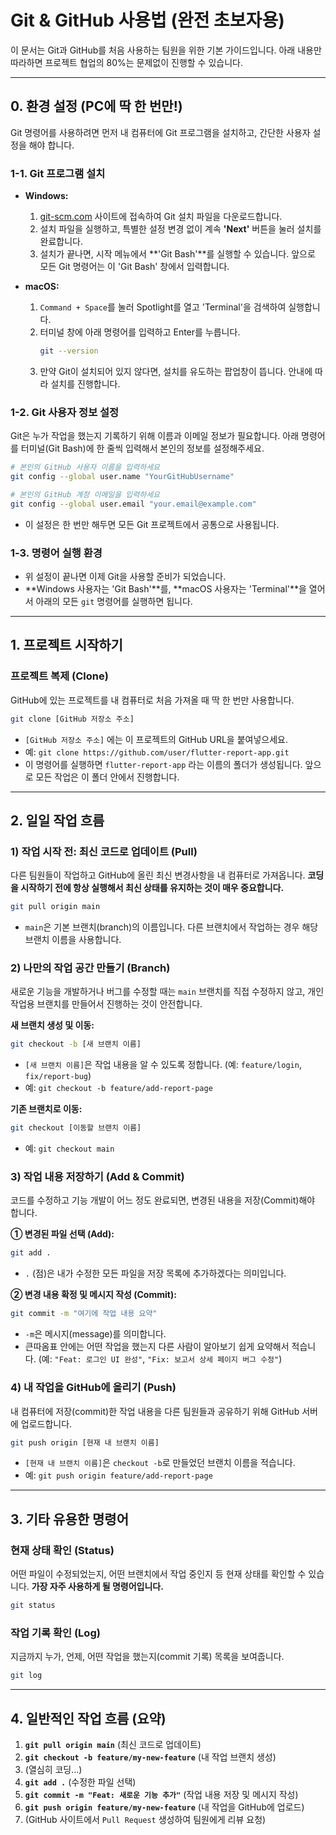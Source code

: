 # Git & GitHub 사용법 (완전 초보자용)

이 문서는 Git과 GitHub를 처음 사용하는 팀원을 위한 기본 가이드입니다. 아래 내용만 따라하면 프로젝트 협업의 80%는 문제없이 진행할 수 있습니다.

---

## 0. 환경 설정 (PC에 딱 한 번만!)

Git 명령어를 사용하려면 먼저 내 컴퓨터에 Git 프로그램을 설치하고, 간단한 사용자 설정을 해야 합니다.

### 1-1. Git 프로그램 설치

-   **Windows:**
    1.  [git-scm.com](https://git-scm.com/download/win) 사이트에 접속하여 Git 설치 파일을 다운로드합니다.
    2.  설치 파일을 실행하고, 특별한 설정 변경 없이 계속 **'Next'** 버튼을 눌러 설치를 완료합니다.
    3.  설치가 끝나면, 시작 메뉴에서 **'Git Bash'**를 실행할 수 있습니다. 앞으로 모든 Git 명령어는 이 'Git Bash' 창에서 입력합니다.

-   **macOS:**
    1.  `Command + Space`를 눌러 Spotlight를 열고 'Terminal'을 검색하여 실행합니다.
    2.  터미널 창에 아래 명령어를 입력하고 Enter를 누릅니다.
        ```bash
        git --version
        ```
    3.  만약 Git이 설치되어 있지 않다면, 설치를 유도하는 팝업창이 뜹니다. 안내에 따라 설치를 진행합니다.

### 1-2. Git 사용자 정보 설정

Git은 누가 작업을 했는지 기록하기 위해 이름과 이메일 정보가 필요합니다. 아래 명령어를 터미널(Git Bash)에 한 줄씩 입력해서 본인의 정보를 설정해주세요.

```bash
# 본인의 GitHub 사용자 이름을 입력하세요
git config --global user.name "YourGitHubUsername"

# 본인의 GitHub 계정 이메일을 입력하세요
git config --global user.email "your.email@example.com"
```
*   이 설정은 한 번만 해두면 모든 Git 프로젝트에서 공통으로 사용됩니다.

### 1-3. 명령어 실행 환경

-   위 설정이 끝나면 이제 Git을 사용할 준비가 되었습니다.
-   **Windows 사용자는 'Git Bash'**를, **macOS 사용자는 'Terminal'**을 열어서 아래의 모든 `git` 명령어를 실행하면 됩니다.

---

## 1. 프로젝트 시작하기

### 프로젝트 복제 (Clone)
GitHub에 있는 프로젝트를 내 컴퓨터로 처음 가져올 때 딱 한 번만 사용합니다.

```bash
git clone [GitHub 저장소 주소]
```
*   `[GitHub 저장소 주소]` 에는 이 프로젝트의 GitHub URL을 붙여넣으세요.
*   예: `git clone https://github.com/user/flutter-report-app.git`
*   이 명령어를 실행하면 `flutter-report-app` 라는 이름의 폴더가 생성됩니다. 앞으로 모든 작업은 이 폴더 안에서 진행합니다.

---

## 2. 일일 작업 흐름

### 1) 작업 시작 전: 최신 코드로 업데이트 (Pull)
다른 팀원들이 작업하고 GitHub에 올린 최신 변경사항을 내 컴퓨터로 가져옵니다. **코딩을 시작하기 전에 항상 실행해서 최신 상태를 유지하는 것이 매우 중요합니다.**

```bash
git pull origin main
```
*   `main`은 기본 브랜치(branch)의 이름입니다. 다른 브랜치에서 작업하는 경우 해당 브랜치 이름을 사용합니다.

### 2) 나만의 작업 공간 만들기 (Branch)
새로운 기능을 개발하거나 버그를 수정할 때는 `main` 브랜치를 직접 수정하지 않고, 개인 작업용 브랜치를 만들어서 진행하는 것이 안전합니다.

**새 브랜치 생성 및 이동:**
```bash
git checkout -b [새 브랜치 이름]
```
*   `[새 브랜치 이름]`은 작업 내용을 알 수 있도록 정합니다. (예: `feature/login`, `fix/report-bug`)
*   예: `git checkout -b feature/add-report-page`

**기존 브랜치로 이동:**
```bash
git checkout [이동할 브랜치 이름]
```
*   예: `git checkout main`

### 3) 작업 내용 저장하기 (Add & Commit)
코드를 수정하고 기능 개발이 어느 정도 완료되면, 변경된 내용을 저장(Commit)해야 합니다.

**① 변경된 파일 선택 (Add):**
```bash
git add .
```
*   `.` (점)은 내가 수정한 모든 파일을 저장 목록에 추가하겠다는 의미입니다.

**② 변경 내용 확정 및 메시지 작성 (Commit):**
```bash
git commit -m "여기에 작업 내용 요약"
```
*   `-m`은 메시지(message)를 의미합니다.
*   큰따옴표 안에는 어떤 작업을 했는지 다른 사람이 알아보기 쉽게 요약해서 적습니다. (예: `"Feat: 로그인 UI 완성"`, `"Fix: 보고서 상세 페이지 버그 수정"`)

### 4) 내 작업을 GitHub에 올리기 (Push)
내 컴퓨터에 저장(commit)한 작업 내용을 다른 팀원들과 공유하기 위해 GitHub 서버에 업로드합니다.

```bash
git push origin [현재 내 브랜치 이름]
```
*   `[현재 내 브랜치 이름]`은 `checkout -b`로 만들었던 브랜치 이름을 적습니다.
*   예: `git push origin feature/add-report-page`

---

## 3. 기타 유용한 명령어

### 현재 상태 확인 (Status)
어떤 파일이 수정되었는지, 어떤 브랜치에서 작업 중인지 등 현재 상태를 확인할 수 있습니다. **가장 자주 사용하게 될 명령어입니다.**

```bash
git status
```

### 작업 기록 확인 (Log)
지금까지 누가, 언제, 어떤 작업을 했는지(commit 기록) 목록을 보여줍니다.

```bash
git log
```

---

## 4. 일반적인 작업 흐름 (요약)

1.  **`git pull origin main`** (최신 코드로 업데이트)
2.  **`git checkout -b feature/my-new-feature`** (내 작업 브랜치 생성)
3.  (열심히 코딩...)
4.  **`git add .`** (수정한 파일 선택)
5.  **`git commit -m "Feat: 새로운 기능 추가"`** (작업 내용 저장 및 메시지 작성)
6.  **`git push origin feature/my-new-feature`** (내 작업을 GitHub에 업로드)
7.  (GitHub 사이트에서 `Pull Request` 생성하여 팀원에게 리뷰 요청)